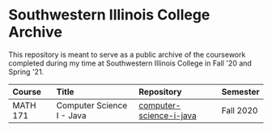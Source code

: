 # Southwestern Illinois College Archive

This repository is meant to serve as a public archive of the coursework completed during my time at Southwestern
Illinois College in Fall '20 and Spring '21.

| Course   | Title                     | Repository                                                                                          | Semester  |
|:---------|:--------------------------|:----------------------------------------------------------------------------------------------------|:----------|
| MATH 171 | Computer Science I - Java | [computer-science-i-java](https://github.com/muzzarellimj/swic/tree/master/computer-science-i-java) | Fall 2020 |